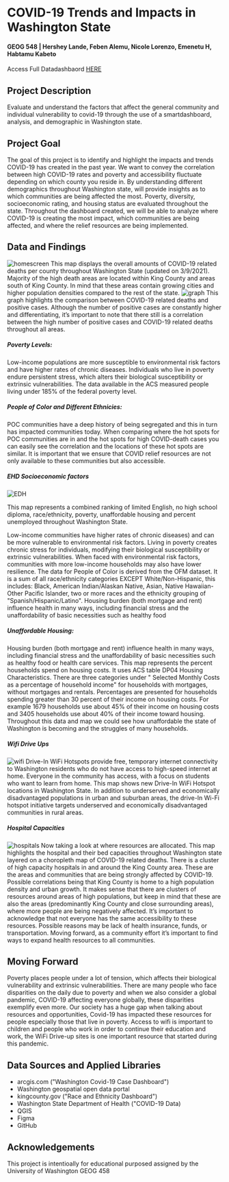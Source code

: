 # COVID-19 Trends and Impacts in Washington State
#### GEOG 548 | Hershey Lande, Feben Alemu, Nicole Lorenzo, Emenetu H, Habtamu Kabeto

Access Full Datadashbaord [HERE](https://www.figma.com/proto/0Vdz5wS3pe1kmTI0YW4oM5/458-Final-Project?node-id=66%3A19&viewport=1674%2C323%2C0.10464207082986832&scaling=scale-down)
## Project Description
Evaluate and understand the factors that affect the general community and individual vulnerability to covid-19 through the use of a smartdashboard, analysis, and demographic in Washington state.

## Project Goal
The goal of this project is to identify and highlight the impacts and trends COVID-19 has created in the past year. We want to convey the correlation between high COVID-19 rates and poverty and accessibility fluctuate depending on which county you reside in. By understanding different demographics throughout Washington state, will provide insights as to which communities are being affected the most. Poverty, diversity, socioeconomic rating, and housing status are evaluated throughout the state. Throughout the dashboard created, we will be able to analyze where COVID-19 is creating the most impact, which communities are being affected, and where the relief resources are being implemented.

## Data and Findings
![homescreen](images/home.png "home")
This map displays the overall amounts of COVID-19 related deaths per county throughout Washington State (updated on 3/9/2021). Majority of the high death areas are located within King County and areas south of King County. In mind that these areas contain growing cities and higher population densities compared to the rest of the state.
![graph](images/main_graph.png "home")
This graph highlights the comparison between COVID-19 related deaths and positive cases. Although the number of positive cases are constantly higher and differentiating, it’s important to note that there still is a correlation between the high number of positive cases and COVID-19 related deaths throughout all areas.

##### Poverty Levels:
Low-income populations are more susceptible to environmental risk factors and have higher rates of chronic diseases. Individuals who live in poverty endure persistent stress, which alters their biological susceptibility or extrinsic vulnerabilities. The data available in the ACS measured people living under 185% of the federal poverty level.

##### People of Color and Different Ethnicies:
POC communities have a deep history of being segregated and this in turn has impacted communities today. When comparing where the hot spots for POC communities are in and the hot spots for high COVID-death cases you can easily see the correlation and the locations of these hot spots are similar. It is important that we ensure that COVID relief resources are not only available to these communities but also accessible.

##### EHD Socioeconomic factors
![EDH](images/edh.png "home")

This map represents a combined ranking of limited English, no high school diploma, race/ethnicity, poverty, unaffordable housing and percent unemployed throughout Washington State.

Low-income communities have higher rates of chronic diseases) and can be more vulnerable to environmental risk factors. Living in poverty creates chronic stress for individuals, modifying their biological susceptibility or extrinsic vulnerabilities. When faced with environmental risk factors, communities with more low-income households may also have lower resilience. The data for People of Color is derived from the OFM dataset. It is a sum of all race/ethnicity categories EXCEPT White/Non-Hispanic, this includes: Black, American Indian/Alaskan Native, Asian, Native Hawaiian-Other Pacific Islander, two or more races and the ethnicity grouping of "Spanish/Hispanic/Latino". Housing burden (both mortgage and rent) influence health in many ways, including financial stress and the unaffordability of basic necessities such as healthy food

##### Unaffordable Housing:
Housing burden (both mortgage and rent) influence health in many ways, including financial stress and the unaffordability of basic necessities such as healthy food or health care services. This map represents the percent households spend on housing costs. It uses ACS table DP04 Housing Characteristics. There are three categories under " Selected Monthly Costs as a percentage of household income" for households with mortgages, without mortgages and rentals. Percentages are presented for households spending greater than 30 percent of their income on housing costs. For example 1679 households use about 45% of their income on housing costs and 3405 households use about 40% of their income toward housing. Throughout this data and map we could see how unaffordable the state of Washington is becoming and the struggles of many households.

##### Wifi Drive Ups
![wifi](images/wifi.png "home")
Drive-In WiFi Hotspots provide free, temporary internet connectivity to Washington residents who do not have access to high-speed internet at home. Everyone in the community has access, with a focus on students who want to learn from home. This map shows new Drive-In WiFi Hotspot locations in Washington State. In addition to underserved and economically disadvantaged populations in urban and suburban areas, the drive-In Wi-Fi hotspot initiative targets underserved and economically disadvantaged communities in rural areas.

##### Hospital Capacities
![hospitals](images/capacity.png "home")
Now taking a look at where resources are allocated. This map highlights the hospital and their bed capacities throughout Washington state layered on a choropleth map of COVID-19 related deaths. There is a cluster of high capacity hospitals in and around the King County area. These are the areas and communities that are being strongly affected by COVID-19. Possible correlations being that King County is home to a high population density and urban growth. It makes sense that there are clusters of resources around areas of high populations, but keep in mind that these are also the areas (predominantly King County and close surrounding areas), where more people are being negatively affected. It’s important to acknowledge that not everyone has the same accessibility to these resources. Possible reasons may be lack of health insurance, funds, or transportation. Moving forward, as a community effort it’s important to find ways to expand health resources to all communities.

## Moving Forward
Poverty places people under a lot of tension, which affects their biological vulnerability and extrinsic vulnerabilities. There are many people who face disparities on the daily due to poverty and when we also consider a global pandemic, COVID-19 affecting everyone globally, these disparities exemplify even more. Our society has a huge gap when talking about resources and opportunities, Covid-19 has impacted these resources for people especially those that live in poverty. Access to wifi is important to children and people who work in order to continue their education and work, the WiFi Drive-up sites is one important resource that started during this pandemic.


## Data Sources and Applied Libraries
* arcgis.com ("Washington Covid-19 Case Dashboard")
* Washington geospatial open data portal
* kingcounty.gov ("Race and Ethnicity Dashboard")
* Washington State Department of Health ("COVID-19 Data)
* QGIS
* Figma
* GitHub


## Acknowledgements
This project is intentioally for educational purposed assigned by the University of Washington GEOG 458

